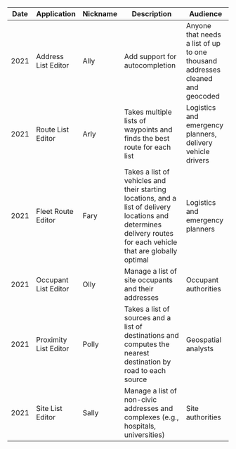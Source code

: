 |Date|Application|Nickname|Description|Audience|
|----|----|----|----|----|
|2021|Address List Editor|Ally|Add support for autocompletion|Anyone that needs a list of up to one thousand addresses cleaned and geocoded
|2021|Route List Editor|Arly|Takes multiple lists of waypoints and finds the best route for each list|Logistics and emergency planners, delivery vehicle drivers
|2021|Fleet Route Editor|Fary|Takes a list of vehicles and their starting locations, and a list of delivery locations and determines delivery routes for each vehicle that are globally optimal|Logistics and emergency planners
|2021|Occupant List Editor|Olly|Manage a list of site occupants and their addresses|Occupant authorities
|2021|Proximity List Editor|Polly|Takes a list of sources and a list of destinations and computes the nearest destination by road to each source|Geospatial analysts
|2021|Site List Editor|Sally|Manage a list of non-civic addresses and complexes (e.g., hospitals, universities)|Site authorities

